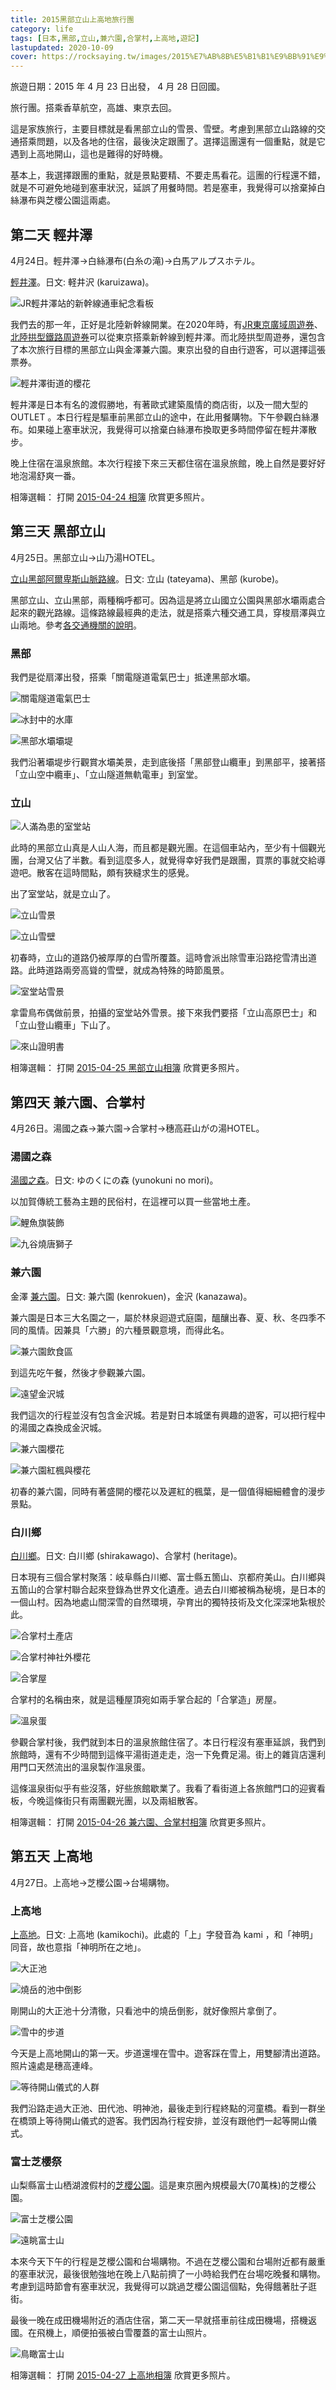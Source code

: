 ```yaml
---
title: 2015黑部立山上高地旅行團
category: life
tags: [日本,黑部,立山,兼六園,合掌村,上高地,遊記]
lastupdated: 2020-10-09
cover: https://rocksaying.tw/images/2015%E7%AB%8B%E5%B1%B1%E9%BB%91%E9%83%A8/DSC05448.jpg
---
```


旅遊日期：2015 年 4 月 23 日出發， 4 月 28 日回國。

旅行團。搭乘香草航空，高雄、東京去回。

這是家族旅行，主要目標就是看黑部立山的雪景、雪壁。考慮到黑部立山路線的交通搭乘問題，以及各地的住宿，最後決定跟團了。選擇這團還有一個重點，就是它遇到上高地開山，這也是難得的好時機。

基本上，我選擇跟團的重點，就是景點要精、不要走馬看花。這團的行程還不錯，就是不可避免地碰到塞車狀況，延誤了用餐時間。若是塞車，我覺得可以捨棄掉白絲瀑布與芝櫻公園這兩處。

<!--more-->

## 第二天 輕井澤

4月24日。輕井澤->白絲瀑布(白糸の滝)->白馬アルプスホテル。

[輕井澤](https://karuizawa-kankokyokai.jp/)。日文: 軽井沢 (karuizawa)。

![JR輕井澤站的新幹線通車紀念看板](https://rocksaying.tw/images/2015%E7%AB%8B%E5%B1%B1%E9%BB%91%E9%83%A8/DSC05133.jpg)

我們去的那一年，正好是北陸新幹線開業。在2020年時，有[JR東京廣域周遊券](https://www.jreast.co.jp/tc/tokyowidepass/)、[北陸拱型鐵路周遊券](https://hokuriku-arch-pass.com/tc/)可以從東京搭乘新幹線到輕井澤。而北陸拱型周遊券，還包含了本次旅行目標的黑部立山與金澤兼六園。東京出發的自由行遊客，可以選擇這張票券。

![輕井澤街道的櫻花](https://rocksaying.tw/images/2015%E7%AB%8B%E5%B1%B1%E9%BB%91%E9%83%A8/DSC05174.jpg)

輕井澤是日本有名的渡假勝地，有著歐式建築風情的商店街，以及一間大型的 OUTLET 。本日行程是驅車前黑部立山的途中，在此用餐購物。下午參觀白絲瀑布。如果碰上塞車狀況，我覺得可以捨棄白絲瀑布換取更多時間停留在輕井澤散步。

晚上住宿在溫泉旅館。本次行程接下來三天都住宿在溫泉旅館，晚上自然是要好好地泡湯舒爽一番。

相簿選輯：
打開 [2015-04-24 相簿](https://photos.app.goo.gl/JscLVqTH72TwT1yK6) 欣賞更多照片。

## 第三天 黑部立山

4月25日。黑部立山->山乃湯HOTEL。

[立山黑部阿爾卑斯山脈路線](https://www.alpen-route.com/tw/)。日文: 立山 (tateyama)、黑部 (kurobe)。

黑部立山、立山黑部，兩種稱呼都可。因為這是將立山國立公園與黑部水壩兩處合起來的觀光路線。這條路線最經典的走法，就是搭乘六種交通工具，穿梭扇澤與立山兩地。參考[各交通機關的說明](https://www.alpen-route.com/tw/transport/modes.html)。

### 黑部

我們是從扇澤出發，搭乘「關電隧道電氣巴士」抵達黑部水壩。

![關電隧道電氣巴士](https://rocksaying.tw/images/2015%E7%AB%8B%E5%B1%B1%E9%BB%91%E9%83%A8/DSC05243.jpg)

![冰封中的水庫](https://rocksaying.tw/images/2015%E7%AB%8B%E5%B1%B1%E9%BB%91%E9%83%A8/DSC05283.jpg)

![黑部水壩壩堤](https://rocksaying.tw/images/2015%E7%AB%8B%E5%B1%B1%E9%BB%91%E9%83%A8/DSC05289.jpg)

我們沿著壩堤步行觀賞水壩美景，走到底後搭「黑部登山纜車」到黑部平，接著搭「立山空中纜車」、「立山隧道無軌電車」到室堂。

### 立山

![人滿為患的室堂站](https://rocksaying.tw/images/2015%E7%AB%8B%E5%B1%B1%E9%BB%91%E9%83%A8/DSC05395.jpg)

此時的黑部立山真是人山人海，而且都是觀光團。在這個車站內，至少有十個觀光團，台灣又佔了半數。看到這麼多人，就覺得幸好我們是跟團，買票的事就交給導遊吧。散客在這時間點，頗有狹縫求生的感覺。

出了室堂站，就是立山了。

![立山雪景](https://rocksaying.tw/images/2015%E7%AB%8B%E5%B1%B1%E9%BB%91%E9%83%A8/DSC05425.jpg)

![立山雪壁](https://rocksaying.tw/images/2015%E7%AB%8B%E5%B1%B1%E9%BB%91%E9%83%A8/DSC05448.jpg)

初春時，立山的道路仍被厚厚的白雪所覆蓋。這時會派出除雪車沿路挖雪清出道路。此時道路兩旁高聳的雪壁，就成為特殊的時節風景。

![室堂站雪景](https://rocksaying.tw/images/2015%E7%AB%8B%E5%B1%B1%E9%BB%91%E9%83%A8/DSC05475.jpg)

拿雷鳥布偶做前景，拍攝的室堂站外雪景。接下來我們要搭「立山高原巴士」和「立山登山纜車」下山了。

![來山證明書](https://rocksaying.tw/images/2015%E7%AB%8B%E5%B1%B1%E9%BB%91%E9%83%A8/DSC_0738.JPG)

相簿選輯：
打開 [2015-04-25 黑部立山相簿](https://photos.app.goo.gl/qnmfWkoX5xVg9EfM6) 欣賞更多照片。

## 第四天 兼六園、合掌村

4月26日。湯國之森->兼六園->合掌村->穗高莊山がの湯HOTEL。

### 湯國之森

[湯國之森](https://www.yunokuni.jp/mori/?lang=tw)。日文: ゆのくにの森 (yunokuni no mori)。

以加賀傳統工藝為主題的民俗村，在這裡可以買一些當地土產。

![鯉魚旗裝飾](https://rocksaying.tw/images/2015%E7%AB%8B%E5%B1%B1%E9%BB%91%E9%83%A8/DSC05596.jpg)

![九谷燒唐獅子](https://rocksaying.tw/images/2015%E7%AB%8B%E5%B1%B1%E9%BB%91%E9%83%A8/DSC05617.jpg)

### 兼六園

金澤 [兼六園](http://www.pref.ishikawa.jp/siro-niwa/kenrokuen/t/)。日文: 兼六園 (kenrokuen)，金沢 (kanazawa)。

兼六園是日本三大名園之一，屬於林泉迴遊式庭園，醞釀出春、夏、秋、冬四季不同的風情。因兼具「六勝」的六種景觀意境，而得此名。

![兼六園飲食區](https://rocksaying.tw/images/2015%E7%AB%8B%E5%B1%B1%E9%BB%91%E9%83%A8/DSC05643.jpg)

到這先吃午餐，然後才參觀兼六園。

![遠望金沢城](https://rocksaying.tw/images/2015%E7%AB%8B%E5%B1%B1%E9%BB%91%E9%83%A8/DSC05645.jpg)

我們這次的行程並沒有包含金沢城。若是對日本城堡有興趣的遊客，可以把行程中的湯國之森換成金沢城。

![兼六園櫻花](https://rocksaying.tw/images/2015%E7%AB%8B%E5%B1%B1%E9%BB%91%E9%83%A8/DSC05664.jpg)

![兼六園紅楓與櫻花](https://rocksaying.tw/images/2015%E7%AB%8B%E5%B1%B1%E9%BB%91%E9%83%A8/DSC05706.jpg)

初春的兼六園，同時有著盛開的櫻花以及遲紅的楓葉，是一個值得細細體會的漫步景點。

### 白川鄉

[白川鄉](http://ml.shirakawa-go.org/tw/)。日文: 白川鄉 (shirakawago)、合掌村 (heritage)。

日本現有三個合掌村聚落：岐阜縣白川鄉、富士縣五箇山、京都府美山。白川鄉與五箇山的合掌村聯合起來登錄為世界文化遺產。過去白川鄉被稱為秘境，是日本的一個山村。因為地處山間深雪的自然環境，孕育出的獨特技術及文化深深地紮根於此。

![合掌村土產店](https://rocksaying.tw/images/2015%E7%AB%8B%E5%B1%B1%E9%BB%91%E9%83%A8/DSC05798.jpg)

![合掌村神社外櫻花](https://rocksaying.tw/images/2015%E7%AB%8B%E5%B1%B1%E9%BB%91%E9%83%A8/DSC05806.jpg)

![合掌屋](https://rocksaying.tw/images/2015%E7%AB%8B%E5%B1%B1%E9%BB%91%E9%83%A8/DSC05815.jpg)

合掌村的名稱由來，就是這種屋頂宛如兩手掌合起的「合掌造」房屋。

![溫泉蛋](https://rocksaying.tw/images/2015%E7%AB%8B%E5%B1%B1%E9%BB%91%E9%83%A8/WP_20150426_009.jpg)

參觀合掌村後，我們就到本日的溫泉旅館住宿了。本日行程沒有塞車延誤，我們到旅館時，還有不少時間到這條平湯街道走走，泡一下免費足湯。街上的雜貨店還利用門口天然流出的溫泉製作溫泉蛋。

這條溫泉街似乎有些沒落，好些旅館歇業了。我看了看街道上各旅館門口的迎賓看板，今晚這條街只有兩團觀光團，以及兩組散客。

相簿選輯：
打開 [2015-04-26 兼六園、合掌村相簿](https://photos.app.goo.gl/NeXnS1KjwXNcEf6u9) 欣賞更多照片。

## 第五天 上高地

4月27日。上高地->芝櫻公園->台場購物。

### 上高地

[上高地](http://www.kamikochi.org/tw/plan/sightseeing)。日文: 上高地 (kamikochi)。此處的「上」字發音為 kami ，和「神明」同音，故也意指「神明所在之地」。

![大正池](https://rocksaying.tw/images/2015%E7%AB%8B%E5%B1%B1%E9%BB%91%E9%83%A8/DSC05908.jpg)

![燒岳的池中倒影](https://rocksaying.tw/images/2015%E7%AB%8B%E5%B1%B1%E9%BB%91%E9%83%A8/DSC05915.jpg)

剛開山的大正池十分清徹，只看池中的燒岳倒影，就好像照片拿倒了。

![雪中的步道](https://rocksaying.tw/images/2015%E7%AB%8B%E5%B1%B1%E9%BB%91%E9%83%A8/DSC05978.jpg)

今天是上高地開山的第一天。步道還埋在雪中。遊客踩在雪上，用雙腳清出道路。照片遠處是穗高連峰。

![等待開山儀式的人群](https://rocksaying.tw/images/2015%E7%AB%8B%E5%B1%B1%E9%BB%91%E9%83%A8/DSC06125.jpg)

我們沿路走過大正池、田代池、明神池，最後走到行程終點的河童橋。看到一群坐在橋頭上等待開山儀式的遊客。我們因為行程安排，並沒有跟他們一起等開山儀式。

### 富士芝櫻祭

山梨縣富士山栖湖渡假村的[芝櫻公園](https://www.yamanashi-kankou.jp/foreign/chinese_t/spot/p2_4916.html)。這是東京圈內規模最大(70萬株)的芝櫻公園。

![富士芝櫻公園](https://rocksaying.tw/images/2015%E7%AB%8B%E5%B1%B1%E9%BB%91%E9%83%A8/DSC06143.jpg)

![遠眺富士山](https://rocksaying.tw/images/2015%E7%AB%8B%E5%B1%B1%E9%BB%91%E9%83%A8/DSC06167.jpg)

本來今天下午的行程是芝櫻公園和台場購物。不過在芝櫻公園和台場附近都有嚴重的塞車狀況，最後很勉強地在晚上八點前擠了一小時給我們在台場吃晚餐和購物。考慮到這時節會有塞車狀況，我覺得可以跳過芝櫻公園這個點，免得餓著肚子逛街。

最後一晚在成田機場附近的酒店住宿，第二天一早就搭車前往成田機場，搭機返國。在飛機上，順便拍張被白雪覆蓋的富士山照片。

![鳥瞰富士山](https://rocksaying.tw/images/2015%E7%AB%8B%E5%B1%B1%E9%BB%91%E9%83%A8/WP_20150428_010.jpg)

相簿選輯：
打開 [2015-04-27 上高地相簿](https://photos.app.goo.gl/K2RLhgkao8eaHdA47) 欣賞更多照片。
